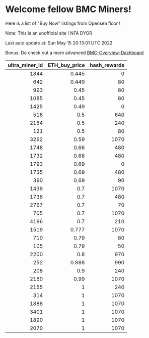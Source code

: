 # Welcome fellow BMC Miners!
Here is a list of "Buy Now" listings from Opensea floor !

Note: This is an unofficial site ! NFA DYOR

Last auto update at: Sun May 15 20:13:01 UTC 2022

Bonus: Do check out a more advanced [BMC-Overview-Dashboard](https://dune.com/defifunk/BMC-Overview-Dashboard)


|   ultra_miner_id |   ETH_buy_price |   hash_rewards |
|-----------------:|----------------:|---------------:|
|             1844 |           0.445 |              0 |
|              642 |           0.449 |             80 |
|              993 |           0.45  |             80 |
|             1085 |           0.45  |             80 |
|             1425 |           0.49  |              0 |
|              516 |           0.5   |            640 |
|             2154 |           0.5   |            240 |
|              121 |           0.5   |             80 |
|             3262 |           0.59  |           1070 |
|             1748 |           0.66  |            480 |
|             1732 |           0.68  |            480 |
|             1793 |           0.69  |              0 |
|             1735 |           0.69  |            480 |
|              390 |           0.69  |             90 |
|             1439 |           0.7   |           1070 |
|             1736 |           0.7   |            480 |
|             2767 |           0.7   |             70 |
|              705 |           0.7   |           1070 |
|             4196 |           0.7   |            210 |
|             1519 |           0.777 |           1070 |
|              710 |           0.79  |             80 |
|              105 |           0.79  |             50 |
|             2200 |           0.8   |            970 |
|              252 |           0.888 |            990 |
|              208 |           0.9   |            240 |
|             2160 |           0.99  |           1070 |
|             2155 |           1     |            240 |
|              314 |           1     |           1070 |
|             1888 |           1     |           1070 |
|             3401 |           1     |           1070 |
|             1890 |           1     |           1070 |
|             2070 |           1     |           1070 |